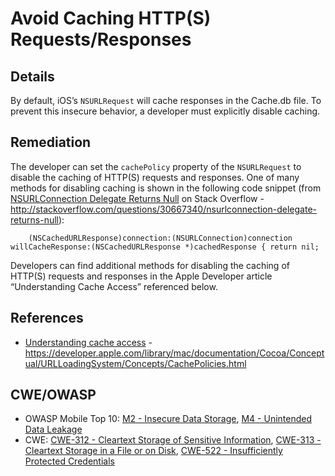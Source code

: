 # Avoid Caching HTTP(S) Requests/Responses

## Details 

By default, iOS’s `NSURLRequest` will cache responses in the Cache.db file. To prevent this insecure behavior, a developer must explicitly disable caching.

## Remediation

The developer can set the `cachePolicy` property of the `NSURLRequest` to disable the caching of HTTP(S) requests and responses. One of many methods for disabling caching is shown in the following code snippet (from [NSURLConnection Delegate Returns Null](http://stackoverflow.com/questions/30667340/nsurlconnection-delegate-returns-null) on Stack Overflow - http://stackoverflow.com/questions/30667340/nsurlconnection-delegate-returns-null):

`    (NSCachedURLResponse)connection:(NSURLConnection)connection
            willCacheResponse:(NSCachedURLResponse *)cachedResponse {
        return nil;`

Developers can find additional methods for disabling the caching of HTTP(S) requests and responses in the Apple Developer article “Understanding Cache Access” referenced below.

## References

 * [Understanding cache access](https://developer.apple.com/library/mac/documentation/Cocoa/Conceptual/URLLoadingSystem/Concepts/CachePolicies.html) - https://developer.apple.com/library/mac/documentation/Cocoa/Conceptual/URLLoadingSystem/Concepts/CachePolicies.html
 
## CWE/OWASP 

 * OWASP Mobile Top 10: [M2 - Insecure Data Storage](https://www.owasp.org/index.php/Mobile_Top_10_2014-M2), [M4 - Unintended Data Leakage](https://www.owasp.org/index.php/Mobile_Top_10_2014-M4)
 * CWE: [CWE-312 - Cleartext Storage of Sensitive Information](http://cwe.mitre.org/data/definitions/312.html), [CWE-313 - Cleartext Storage in a File or on Disk](http://cwe.mitre.org/data/definitions/313.html), [CWE-522 - Insufficiently Protected Credentials](http://cwe.mitre.org/data/definitions/522.html)
 
